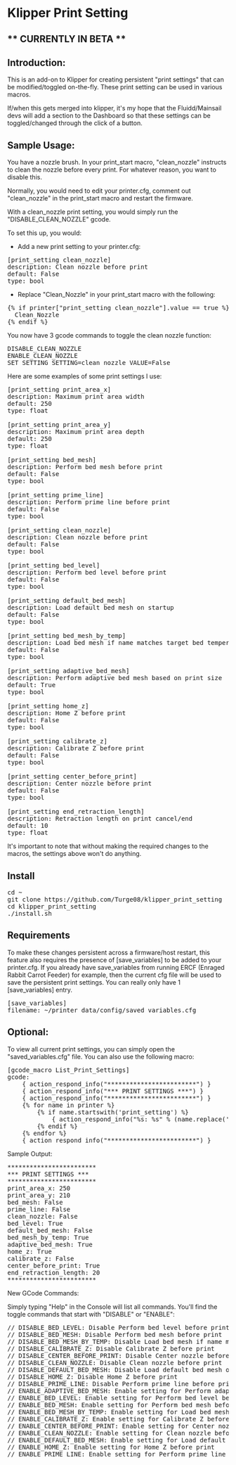 # Klipper Print Setting

## ** CURRENTLY IN BETA **

## Introduction:

This is an add-on to Klipper for creating persistent "print settings" that can be modified/toggled on-the-fly. These print setting can be used in various macros. 

If/when this gets merged into klipper, it's my hope that the Fluidd/Mainsail devs will add a section to the Dashboard so that these settings can be toggled/changed through the click of a button.

## Sample Usage:

You have a nozzle brush. In your print_start macro, "clean_nozzle" instructs to clean the nozzle before every print. For whatever reason, you want to disable this.

Normally, you would need to edit your printer.cfg, comment out "clean_nozzle" in the print_start macro and restart the firmware.

With a clean_nozzle print setting, you would simply run the "DISABLE_CLEAN_NOZZLE" gcode.

To set this up, you would:

- Add a new print setting to your printer.cfg:

<pre>[print_setting clean_nozzle]
description: Clean nozzle before print
default: False
type: bool</pre>

- Replace "Clean_Nozzle" in your print_start macro with the following:

<pre>{% if printer["print_setting clean_nozzle"].value == true %}
  Clean_Nozzle
{% endif %}</pre>

You now have 3 gcode commands to toggle the clean nozzle function:

<pre>DISABLE_CLEAN_NOZZLE
ENABLE_CLEAN_NOZZLE
SET_SETTING SETTING=clean_nozzle VALUE=False</pre>

Here are some examples of some print settings I use:

<pre>[print_setting print_area_x]
description: Maximum print area width
default: 250
type: float

[print_setting print_area_y]
description: Maximum print area depth
default: 250
type: float

[print_setting bed_mesh]
description: Perform bed mesh before print
default: False
type: bool

[print_setting prime_line]
description: Perform prime line before print
default: False
type: bool

[print_setting clean_nozzle]
description: Clean nozzle before print
default: False
type: bool

[print_setting bed_level]
description: Perform bed level before print
default: False
type: bool

[print_setting default_bed_mesh]
description: Load default bed mesh on startup
default: False
type: bool

[print_setting bed_mesh_by_temp]
description: Load bed mesh if name matches target bed temperature
default: False
type: bool

[print_setting adaptive_bed_mesh]
description: Perform adaptive bed mesh based on print size
default: True
type: bool

[print_setting home_z]
description: Home Z before print
default: False
type: bool

[print_setting calibrate_z]
description: Calibrate Z before print
default: False
type: bool

[print_setting center_before_print]
description: Center nozzle before print
default: False
type: bool

[print_setting end_retraction_length]
description: Retraction length on print cancel/end
default: 10
type: float</pre>

It's important to note that without making the required changes to the macros, the settings above won't do anything.

## Install

<pre>cd ~
git clone https://github.com/Turge08/klipper_print_setting
cd klipper_print_setting
./install.sh</pre>

## Requirements

To make these changes persistent across a firmware/host restart, this feature also requires the presence of [save_variables] to be added to your printer.cfg. If you already have save_variables from running ERCF (Enraged Rabbit Carrot Feeder) for example, then the current cfg file will be used to save the persistent print settings. You can really only have 1 [save_variables] entry.

<pre>[save_variables]
filename: ~/printer_data/config/saved_variables.cfg</pre>

## Optional:

To view all current print settings, you can simply open the "saved_variables.cfg" file. You can also use the following macro:

<pre>[gcode_macro List_Print_Settings]
gcode:
    { action_respond_info("************************") }
    { action_respond_info("*** PRINT SETTINGS ***") }
    { action_respond_info("************************") }
    {% for name in printer %}
        {% if name.startswith('print_setting') %}
            { action_respond_info("%s: %s" % (name.replace('print_setting ', ''), printer[name].value)) }
        {% endif %}
    {% endfor %}
    { action_respond_info("************************") }</pre>
    
Sample Output:

<pre>************************
*** PRINT SETTINGS ***
************************
print_area_x: 250
print_area_y: 210
bed_mesh: False
prime_line: False
clean_nozzle: False
bed_level: True
default_bed_mesh: False
bed_mesh_by_temp: True
adaptive_bed_mesh: True
home_z: True
calibrate_z: False
center_before_print: True
end_retraction_length: 20
************************</pre>

New GCode Commands:

Simply typing "Help" in the Console will list all commands. You'll find the toggle commands that start with "DISABLE" or "ENABLE":

<pre>// DISABLE_BED_LEVEL: Disable Perform bed level before print
// DISABLE_BED_MESH: Disable Perform bed mesh before print
// DISABLE_BED_MESH_BY_TEMP: Disable Load bed mesh if name matches target bed temperature
// DISABLE_CALIBRATE_Z: Disable Calibrate Z before print
// DISABLE_CENTER_BEFORE_PRINT: Disable Center nozzle before print
// DISABLE_CLEAN_NOZZLE: Disable Clean nozzle before print
// DISABLE_DEFAULT_BED_MESH: Disable Load default bed mesh on startup
// DISABLE_HOME_Z: Disable Home Z before print
// DISABLE_PRIME_LINE: Disable Perform prime line before print
// ENABLE_ADAPTIVE_BED_MESH: Enable setting for Perform adaptive bed mesh based on print size
// ENABLE_BED_LEVEL: Enable setting for Perform bed level before print
// ENABLE_BED_MESH: Enable setting for Perform bed mesh before print
// ENABLE_BED_MESH_BY_TEMP: Enable setting for Load bed mesh if name matches target bed temperature
// ENABLE_CALIBRATE_Z: Enable setting for Calibrate Z before print
// ENABLE_CENTER_BEFORE_PRINT: Enable setting for Center nozzle before print
// ENABLE_CLEAN_NOZZLE: Enable setting for Clean nozzle before print
// ENABLE_DEFAULT_BED_MESH: Enable setting for Load default bed mesh on startup
// ENABLE_HOME_Z: Enable setting for Home Z before print
// ENABLE_PRIME_LINE: Enable setting for Perform prime line before print</pre>
    
